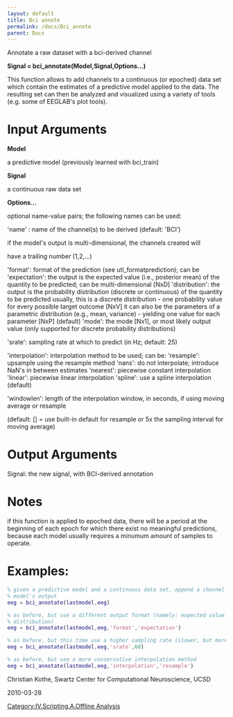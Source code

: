 ```yaml
---
layout: default
title: Bci annote
permalink: /docs/Bci_annote
parent: Docs
---
```


Annotate a raw dataset with a bci-derived channel

**Signal = bci_annotate(Model,Signal,Options...)**

This function allows to add channels to a continuous (or epoched) data
set which contain the estimates of a predictive model applied to the
data. The resulting set can then be analyzed and visualized using a
variety of tools (e.g. some of EEGLAB's plot tools).

# Input Arguments

**Model**

a predictive model (previously learned with bci_train)

**Signal**

a continuous raw data set

**Options...**

optional name-value pairs; the following names can be used:

'name' : name of the channel(s) to be derived (default: 'BCI')

if the model's output is multi-dimensional, the channels created will

have a trailing number (1,2,...)

'format': format of the prediction (see utl_formatprediction); can be
'expectation': the output is the expected value (i.e., posterior mean)
of the quantity to be predicted; can be multi-dimensional \[NxD\]
'distribution': the output is the probability distribution (discrete or
continuous) of the quantity to be predicted usually, this is a discrete
distribution - one probability value for every possible target outcome
\[NxV\] it can also be the parameters of a parametric distribution
(e.g., mean, variance) - yielding one value for each parameter \[NxP\]
(default) 'mode': the mode \[Nx1\], or most likely output value (only
supported for discrete probability distributions)

'srate': sampling rate at which to predict (in Hz; default: 25)

'interpolation': interpolation method to be used; can be: 'resample':
upsample using the resample method 'nans': do not interpolate; introduce
NaN's in between estimates 'nearest': piecewise constant interpolation
'linear': piecewise linear interpolation 'spline': use a spline
interpolation (default)

'windowlen': length of the interpolation window, in seconds, if using
moving average or resample

(default: \[\] = use built-in default for resample or 5x the sampling
interval for moving average)

# Output Arguments

Signal: the new signal, with BCI-derived annotation

# Notes

if this function is applied to epoched data, there will be a period at
the beginning of each epoch for which there exist no meaningful
predictions, because each model usually requires a minumum amount of
samples to operate.

# Examples:

``` matlab
% given a predictive model and a continuous data set, append a channel which encodes the BCI
% model's output
eeg = bci_annotate(lastmodel,eeg)
```

``` matlab
% as before, but use a different output format (namely: expected value instead of probability
% distribution)
eeg = bci_annotate(lastmodel,eeg,'format','expectation')
```

``` matlab
% as before, but this time use a higher sampling rate (slower, but more precise)
eeg = bci_annotate(lastmodel,eeg,'srate',60)
```

``` matlab
% as before, but use a more conservative interpolation method
eeg = bci_annotate(lastmodel,eeg,'interpolation','resample')
```


Christian Kothe, Swartz Center for Computational Neuroscience, UCSD



2010-03-28


[Category:IV.Scripting.A.Offline
Analysis](/Category:IV.Scripting.A.Offline_Analysis "wikilink")